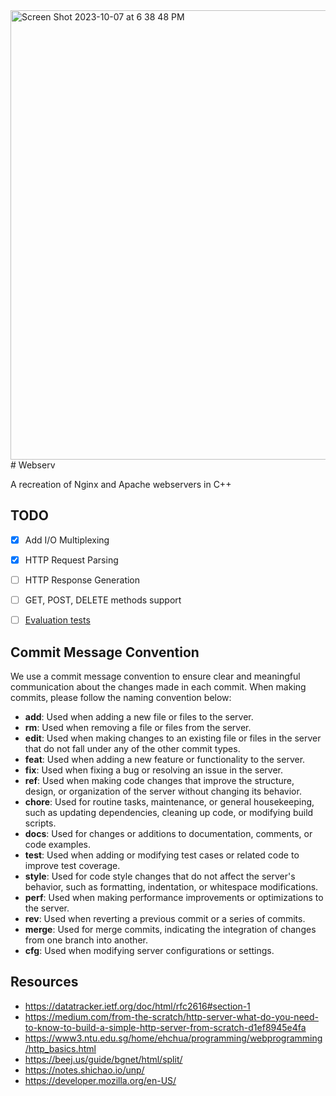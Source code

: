 <img width="719" alt="Screen Shot 2023-10-07 at 6 38 48 PM" src="https://github.com/zmoussam/httpServer/assets/90983110/48ea2c4c-7ad6-418d-9637-7b7688d2b6dc">
# Webserv


A recreation of Nginx and Apache webservers in C++

## TODO

- [x] Add I/O Multiplexing
- [x] HTTP Request Parsing
- [ ] HTTP Response Generation
- [ ] GET, POST, DELETE methods support
- [ ] [Evaluation tests](https://htmlpreview.github.io/?https://github.com/rphlr/42-Evals/blob/main/Rank05/webserv/index.html)



## Commit Message Convention

We use a commit message convention to ensure clear and meaningful communication about the changes made in each commit. When making commits, please follow the naming convention below:

- **add**: Used when adding a new file or files to the server.
- **rm**: Used when removing a file or files from the server.
- **edit**: Used when making changes to an existing file or files in the server that do not fall under any of the other commit types.
- **feat**: Used when adding a new feature or functionality to the server.
- **fix**: Used when fixing a bug or resolving an issue in the server.
- **ref**: Used when making code changes that improve the structure, design, or organization of the server without changing its behavior.
- **chore**: Used for routine tasks, maintenance, or general housekeeping, such as updating dependencies, cleaning up code, or modifying build scripts.
- **docs**: Used for changes or additions to documentation, comments, or code examples.
- **test**: Used when adding or modifying test cases or related code to improve test coverage.
- **style**: Used for code style changes that do not affect the server's behavior, such as formatting, indentation, or whitespace modifications.
- **perf**: Used when making performance improvements or optimizations to the server.
- **rev**: Used when reverting a previous commit or a series of commits.
- **merge**: Used for merge commits, indicating the integration of changes from one branch into another.
- **cfg**: Used when modifying server configurations or settings.


## Resources

- https://datatracker.ietf.org/doc/html/rfc2616#section-1
- https://medium.com/from-the-scratch/http-server-what-do-you-need-to-know-to-build-a-simple-http-server-from-scratch-d1ef8945e4fa
- https://www3.ntu.edu.sg/home/ehchua/programming/webprogramming/http_basics.html
- https://beej.us/guide/bgnet/html/split/
- https://notes.shichao.io/unp/
- https://developer.mozilla.org/en-US/
